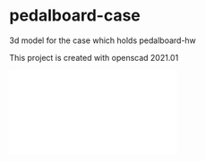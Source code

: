 # pedalboard-case

3d model for the case which holds pedalboard-hw

This project is created with openscad 2021.01

![3d model](./generated/pedalboard-case.stl)


